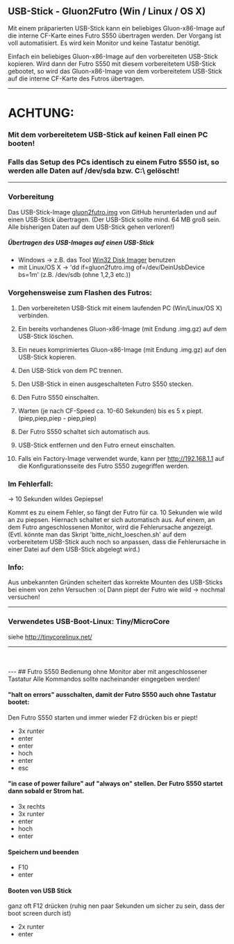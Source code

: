 ## USB-Stick - Gluon2Futro (Win / Linux / OS X)
Mit einem präparierten USB-Stick kann ein beliebiges Gluon-x86-Image auf die interne CF-Karte eines Futro S550 übertragen werden.
Der Vorgang ist voll automatisiert. Es wird kein Monitor und keine Tastatur benötigt.

Einfach ein beliebiges Gluon-x86-Image auf den vorbereiteten USB-Stick kopieren. Wird dann der Futro S550 mit diesem vorbereitetem USB-Stick gebootet, so wird das Gluon-x86-Image von dem vorbereitetem USB-Stick auf die interne CF-Karte des Futros übertragen.

---
# ACHTUNG:
### Mit dem vorbereitetem USB-Stick auf keinen Fall einen PC booten!
### Falls das Setup des PCs identisch zu einem Futro S550 ist, so werden alle Daten auf /dev/sda bzw. C:\ gelöscht!
---

### Vorbereitung
Das USB-Stick-Image [gluon2futro.img](https://raw.githubusercontent.com/oszilloskop/Gluon2Futro/master/gluon2futro.img) von GitHub herunterladen und auf einen USB-Stick übertragen. (Der USB-Stick sollte mind. 64 MB groß sein. Alle bisherigen Daten auf dem USB-Stick gehen verloren!)
##### Übertragen des USB-Images auf einen USB-Stick
- Windows -> z.B. das Tool [Win32 Disk Imager](http://sourceforge.net/projects/win32diskimager/) benutzen
- mit Linux/OS X -> 'dd if=gluon2futro.img of=/dev/DeinUsbDevice bs=1m' (z.B. /dev/sdb (ohne 1,2,3 etc.))


### Vorgehensweise zum Flashen des Futros:

1) Den vorbereiteten USB-Stick mit einem laufenden PC (Win/Linux/OS X) verbinden.

2) Ein bereits vorhandenes Gluon-x86-Image (mit Endung .img.gz) auf dem USB-Stick löschen.

3) Ein neues komprimiertes Gluon-x86-Image (mit Endung .img.gz) auf den USB-Stick kopieren.

4) Den USB-Stick von dem PC trennen.

5) Den USB-Stick in einen ausgeschalteten Futro S550 stecken.

6) Den Futro S550 einschalten.

7) Warten (je nach CF-Speed ca. 10-60 Sekunden) bis es 5 x piept.
(piep,piep,piep - piep,piep)

8) Der Futro S550 schaltet sich automatisch aus.

9) USB-Stick entfernen und den Futro erneut einschalten.

10) Falls ein Factory-Image verwendet wurde, kann per http://192.168.1.1 auf
die Konfigurationsseite des Futro S550 zugegriffen werden.


### Im Fehlerfall:
-> 10 Sekunden wildes Gepiepse!

Kommt es zu einem Fehler, so fängt der Futro für ca. 10 Sekunden wie wild an
zu piepsen. Hiernach schaltet er sich automatisch aus.
Auf einem, an dem Futro angeschlossenen Monitor, wird die Fehlerursache angezeigt.
(Evtl. könnte man das Skript 'bitte_nicht_loeschen.sh' auf dem vorbereitetem USB-Stick auch noch so anpassen, dass die Fehlerursache in einer Datei auf dem USB-Stick abgelegt wird.)

### Info:
Aus unbekannten Gründen scheitert das korrekte Mounten des USB-Sticks bei einem von zehn Versuchen :o(
Dann piept der Futro wie wild -> nochmal versuchen!

---

### Verwendetes USB-Boot-Linux: Tiny/MicroCore 
siehe http://tinycorelinux.net/

---
<br>
<br>
---
## Futro S550 Bedienung ohne Monitor aber mit angeschlossener Tastatur
Alle Kommandos sollte nacheinander eingegeben werden!

#### "halt on errors" ausschalten, damit der Futro S550 auch ohne Tastatur bootet:
Den Futro S550 starten und immer wieder F2 drücken bis er piept!
- 3x runter
- enter
- enter
- hoch
- enter
- esc

#### "in case of power failure" auf "always on" stellen. Der Futro S550 startet dann sobald er Strom hat.

- 3x rechts
- 3x runter
- enter
- hoch
- enter

#### Speichern und beenden

- F10
- enter

#### Booten von USB Stick

ganz oft F12 drücken (ruhig nen paar Sekunden um sicher zu sein, dass der boot screen durch ist)

- 2x runter
- enter
